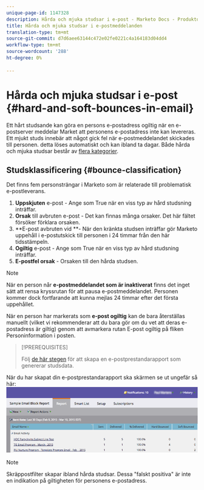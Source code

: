 ```yaml
---
unique-page-id: 1147328
description: Hårda och mjuka studsar i e-post - Marketo Docs - Produktdokumentation
title: Hårda och mjuka studsar i e-postmeddelanden
translation-type: tm+mt
source-git-commit: d7d6aee63144c472e02fe0221c4a164183d04dd4
workflow-type: tm+mt
source-wordcount: '288'
ht-degree: 0%

---
```



# Hårda och mjuka studsar i e-post {#hard-and-soft-bounces-in-email}

Ett hårt studsande kan göra en persons e-postadress ogiltig när en e-postserver meddelar Market att personens e-postadress inte kan levereras. Ett mjukt studs innebär att något gick fel när e-postmeddelandet skickades till personen. detta löses automatiskt och kan ibland ta dagar. Både hårda och mjuka studsar består av [flera kategorier](http://nation.marketo.com/t5/Knowledgebase/Maintaining-a-Directory-of-Leads-Bouncing-Emails/ta-p/300838).

## Studsklassificering {#bounce-classification}

Det finns fem personsträngar i Marketo som är relaterade till problematisk e-postleverans.

1. **Uppskjuten**  e-post - Ange som True när en viss typ av hård studsning inträffar.
1. **Orsak**  till avbruten e-post - Det kan finnas många orsaker. Det här fältet försöker förklara orsaken.
1. **E-post avbruten vid **- När den kränkta studsen inträffar gör Marketo uppehåll i e-postutskick till personen i 24 timmar från den här tidsstämpeln.
1. **Ogiltig**  e-post - Ange som True när en viss typ av hård studsning inträffar.
1. **E-postfel orsak**  - Orsaken till den hårda studsen.

>[!NOTE]
>
>När en person når **e-postmeddelandet som är inaktiverat** finns det inget sätt att rensa kryssrutan för att pausa e-postmeddelandet. Personen kommer dock fortfarande att kunna mejlas 24 timmar efter det första uppehållet.
>
>När en person har markerats som **e-post ogiltig** kan de bara återställas manuellt (vilket vi rekommenderar att du bara gör om du vet att deras e-postadress är giltig) genom att avmarkera rutan E-post ogiltig på fliken Personinformation i posten.

>[!PREREQUISITES]
>
>Följ [de här stegen](../../../product-docs/email-marketing/email-programs/email-program-data/email-performance-report.md) för att skapa en e-postprestandarapport som genererar studsdata.

När du har skapat din e-postprestandarapport ska skärmen se ut ungefär så här: ![](assets/soft-hard-bounce.png)

>[!NOTE]
>
>Skräppostfilter skapar ibland hårda studsar. Dessa &quot;falskt positiva&quot; är inte en indikation på giltigheten för personens e-postadress.

